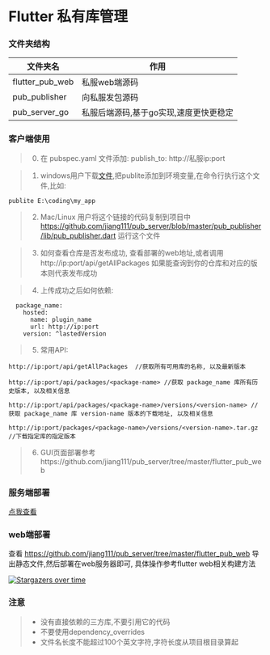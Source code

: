 # Flutter 私有库管理

### 文件夹结构
|文件夹名|作用|
|--|--|
|flutter_pub_web|私服web端源码|
|pub_publisher|向私服发包源码|
|pub_server_go|私服后端源码,基于go实现,速度更快更稳定|


### 客户端使用

> 0. 在 pubspec.yaml 文件添加: publish_to: http://私服ip:port

> 1. windows用户下载[文件](https://github.com/jiang111/pub_server/raw/master/pub_publisher/bin/publite.exe),把publite添加到环境变量,在命令行执行这个文件,比如:

```
publite E:\coding\my_app
```


> 2. Mac/Linux 用户将这个链接的代码复制到项目中 https://github.com/jiang111/pub_server/blob/master/pub_publisher/lib/pub_publisher.dart 运行这个文件


> 3. 如何查看仓库是否发布成功, 查看部署的web地址,或者调用 http://ip:port/api/getAllPackages 如果能查询到你的仓库和对应的版本则代表发布成功

> 4. 上传成功之后如何依赖:

```
  package_name:
    hosted:
      name: plugin_name
      url: http://ip:port
    version: ^lastedVersion
```
> 5. 常用API:

```
http://ip:port/api/getAllPackages  //获取所有可用库的名称, 以及最新版本

http://ip:port/api/packages/<package-name> //获取 package_name 库所有历史版本, 以及相关信息

http://ip:port/api/packages/<package-name>/versions/<version-name> //获取 package_name 库 version-name 版本的下载地址, 以及相关信息

http://ip:port/packages/<package-name>/versions/<version-name>.tar.gz //下载指定库的指定版本
```

> 6. GUI页面部署参考https://github.com/jiang111/pub_server/tree/master/flutter_pub_web

### 服务端部署

[点我查看](https://github.com/jiang111/pub_server/blob/master/pub_server_go/README.md)

### web端部署
查看 https://github.com/jiang111/pub_server/tree/master/flutter_pub_web 导出静态文件,然后部署在web服务器即可, 具体操作参考flutter web相关构建方法


[![Stargazers over time](https://starchart.cc/jiang111/pub_server.svg)](https://starchart.cc/jiang111/pub_server)

### 注意

>* 没有直接依赖的三方库,不要引用它的代码
>* 不要使用dependency_overrides
>* 文件名长度不能超过100个英文字符,字符长度从项目根目录算起





